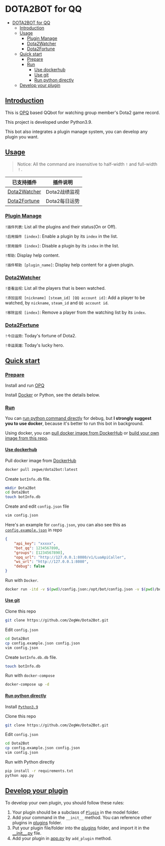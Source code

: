 # DOTA2BOT for QQ

- [DOTA2BOT for QQ](#dota2bot-for-qq)
	- [Introduction](#introduction)
	- [Usage](#usage)
		- [Plugin Manage](#plugin-manage)
		- [Dota2Watcher](#dota2watcher)
		- [Dota2Fortune](#dota2fortune)
	- [Quick start](#quick-start)
		- [Prepare](#prepare)
		- [Run](#run)
			- [Use dockerhub](#use-dockerhub)
			- [Use git](#use-git)
			- [Run python directly](#run-python-directly)
	- [Develop your plugin](#develop-your-plugin)

## [Introduction](#introduction)

This is [OPQ](https://github.com/OPQBOT/OPQ) based QQbot for watching group member's Dota2 game record.

This project is developed under Python3.9.

This bot also integrates a plugin manage system, you can develop any plugin you want.

## [Usage](#usage)

> Notice: All the command are insensitive to half-width `!` and full-width `！`.

|已支持插件|插件说明|
|-|-|
|[Dota2Watcher](#dota2watcher)|Dota2战绩监视|
|[Dota2Fortune](#dota2fortune)|Dota2每日运势|

### [Plugin Manage](#plugin-manage)

`!插件列表`: List all the plugins and their status(On or Off).

`!启用插件 [index]`: Enable a plugin by its `index` in the list.

`!禁用插件 [index]`: Disable a plugin by its `index` in the list.

`!帮助`: Display help content.

`!插件帮助 [plugin_name]`: Display help content for a given plugin.

### [Dota2Watcher](#dota2watcher)

`!查看监视`: List all the players that is been watched.

`!添加监视 [nickname] [steam_id] [QQ account id]`: Add a player to be watched, by `nickname`, `steam_id` and `QQ account id`.

`!移除监视 [index]`: Remove a player from the watching list by its `index`.

### [Dota2Fortune](#dota2fortune)

`!今日运势`: Today's fortune of Dota2.

`!幸运英雄`: Today's lucky hero.

## [Quick start](#quick-start)

### [Prepare](#prepare)

Install and run [OPQ](https://github.com/OPQBOT/OPQ)

Install [Docker](https://docs.docker.com/engine/install/) or Python, see the details below.

### [Run](#run)

You can [run python command directly](#run-python-directly) for debug, but **I strongly suggest you to use docker**, because it's better to run this bot in background.

Using docker, you can [pull docker image from DockerHub](#use-dockerhub) or [build your own image from this repo](#use-git).

#### [Use dockerhub](#use-dockerhub)

Pull docker image from [DockerHub](https://hub.docker.com/r/zegwe/dota2bot)
```bash
docker pull zegwe/dota2bot:latest
```

Create `botInfo.db` file.

```bash
mkdir Dota2Bot
cd Dota2Bot
touch botInfo.db
```

Create and edit `config.json` file

```bash
vim config.json
```

Here's an example for `config.json`, you can also see this as [`config.example.json`](./config.example.json) in repo

```json
{
	"api_key": "xxxxx",
	"bot_qq": 1234567890,
	"groups": [1234567890],
	"opq_url": "http://127.0.0.1:8080/v1/LuaApiCaller",
	"ws_url": "http://127.0.0.1:8080",
	"debug": false
}
```

Run with `Docker`.

```bash
docker run -itd -v $(pwd)/config.json:/opt/bot/config.json -v $(pwd)/botInfo.db:/opt/bot/botInfo.db --name dota2bot zegwe/dota2bot:latest
```

#### [Use git](#use-git)

Clone this repo

```bash
git clone https://github.com/ZegWe/Dota2Bot.git
```

Edit `config.json`

```bash
cd Dota2Bot
cp config.example.json config.json
vim config.json
```

Create `botInfo.db.db` file.

```bash
touch botInfo.db
```

Run with `docker-compose`

```bash
docker-compose up -d
```

#### [Run python directly](#run-python-directly)

Install [`Python3.9`](https://www.python.org/downloads/)

Clone this repo

```bash
git clone https://github.com/ZegWe/Dota2Bot.git
```

Edit `config.json`

```bash
cd Dota2Bot
cp config.example.json config.json
vim config.json
```

Run with Python directly

```bash
pip install -r requirements.txt
python app.py
```

## [Develop your plugin](#develop-your-plugin)

To develop your own plugin, you should follow these rules:

1. Your plugin should be a subclass of [`Plugin`](/model/plugin.py) in the model folder.
2. Add your command in the `__init__` method. You can reference other plugins in [plugins](/plugins) folder.
3. Put your plugin file/folder into the [plugins](/plugins) folder, and import it in the [\_\_init__.py](/plugins/__init__.py) file.
4. Add your plugin in [app.py](/app.py) by `add_plugin` method.
